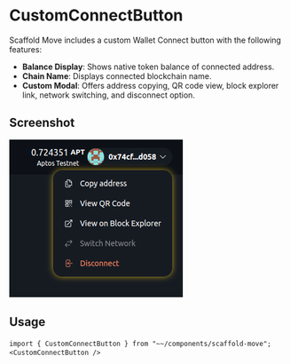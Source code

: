 # CustomConnectButton

Scaffold Move includes a custom Wallet Connect button with the following features:

- **Balance Display**: Shows native token balance of connected address.
- **Chain Name**: Displays connected blockchain name.
- **Custom Modal**: Offers address copying, QR code view, block explorer link, network switching, and disconnect option.

## Screenshot
![wallet button example](../../static/img/wallet.png)

## Usage
```tsx
import { CustomConnectButton } from "~~/components/scaffold-move";
<CustomConnectButton />
```
